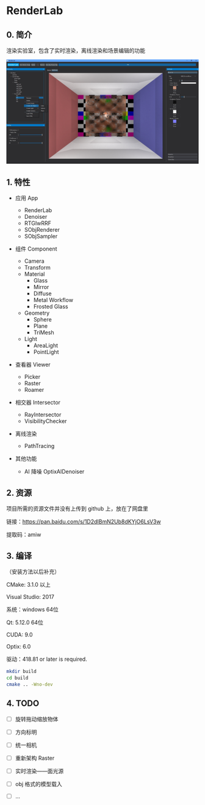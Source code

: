 # RenderLab

## 0. 简介

渲染实验室，包含了实时渲染，离线渲染和场景编辑的功能

![engine](https://raw.githubusercontent.com/Ubpa/ImgBed/master/RenderLab/000.jpg)

## 1. 特性

- 应用 App
  - RenderLab
  - Denoiser
  - RTGIwRRF
  - SObjRenderer
  - SObjSampler

- 组件 Component
  - Camera
  - Transform
  - Material
    - Glass
    - Mirror
    - Diffuse
    - Metal Workflow
    - Frosted Glass
  - Geometry
    - Sphere
    - Plane
    - TriMesh
  - Light
    - AreaLight
    - PointLight
- 查看器 Viewer
  - Picker
  - Raster
  - Roamer
- 相交器 Intersector
  - RayIntersector
  - VisibilityChecker
- 离线渲染
  - PathTracing
- 其他功能
  - AI 降噪 OptixAIDenoiser

## 2. 资源

项目所需的资源文件并没有上传到 github 上，放在了网盘里

链接：https://pan.baidu.com/s/1D2dIBmN2Ub8dKYjO6LsV3w 

提取码：amiw 

## 3. 编译

（安装方法以后补充）

CMake: 3.1.0 以上

Visual Studio: 2017

系统：windows 64位

Qt: 5.12.0 64位

CUDA: 9.0

Optix: 6.0

驱动：418.81 or later is required.

```bash
mkdir build
cd build
cmake .. -Wno-dev
```

## 4. TODO

- [ ] 旋转拖动缩放物体
- [ ] 方向标明
- [ ] 统一相机
- [ ] 重新架构 Raster
- [ ] 实时渲染——面光源
- [ ] obj 格式的模型载入
- [ ] ...

